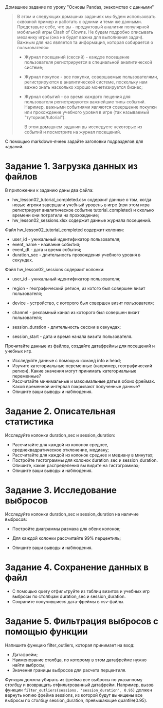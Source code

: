 Домашнее задание по уроку "Основы Pandas, знакомство с данными"

> ​В этом и следующих домашних заданиях мы будем использовать сквозной пример и работать с одними и теми же данными. Представьте себе, что вы - продуктовый аналитик популярной мобильной игры Clash of Clowns. Не будем подробно описывать механику игры (она не будет важна для выполнения задач). Важным для нас является та информация, которая собирается о пользователях:
> 
> - Журнал посещений (сессий) - каждое посещение пользователя регистрируется в специальной аналитической системе;
>     
> - Журнал покупок - все покупки, совершаемые пользователями, регистрируются в аналитической системе, поскольку нам важно знать насколько хорошо монетизируется бизнес;
>     
> - Журнал событий - во время каждого пещения для пользователя регистрируются важнейшие типы событий. Наример, важными событиями являются совершение покупки или прохождение учебного уровня в игре (так называемый "туториал/tutorial").
>     
>     В этом домашнем задании вы исследуете некоторые из событий и посмотрите на журнал посещений.
>     

С помощью markdown-ячеек задайте заголовки подразделов для заданий.

# Задание 1. Загрузка данных из файлов

В приложении к заданию даны два файла:

- hw_lesson02_tutorial_completed.csv содержит данные о том, когда новые игроки завершали учебный уровень в игре (при этом игра регистрирует аналитическое событие tutorial_completed) и сколько времени они потратили на прохождение;
- hw_lesson02_sessions.xlsx содержит данные журнала посещений.

Файл hw_lesson02_tutorial_completed содержит колонки:

- user_id - уникальный идентификатор пользователя;
- event_name - название события;
- event_dt - дата и время события;
- duration_sec - длительность прохождения учебного уровня в секундах.

Файл hw_lesson02_sessions содержит колонки:

- user_id - уникальный идентификатор пользователя;
    
- region - географический регион, из котого был совершен визит пользователя;
    
- device - устройство, с которого был совершен визит пользователя;
    
- channel - рекламный канал из которого был совершен визит пользователя;
    
- session_duration - длительность сессии в секундах;
    
- session_start - дата и время начала визита пользователя.
    

Прочитайте данные из файлов, создайте датафреймы для посещений и учебных игр.

- ​Исследуйте данные с помощью команд info и head;
- Изучите категориальные переменные (например, географический регион). Какие значения могут принимать категориальные переменные?
- Рассчитайте минимальные и максимальные даты в обоих фреймах. Какой временной интервал покрывают полученные данные?
- Опишите ваши выводы и наблюдения.

# Задание 2. Описательная статистика

Исследуйте колонки duration_sec и session_duration:

- Рассчитайте для каждой из колонок среднее, среднеквадратическое отклонение, медиану;
- Рассчитайте для каждой из колонок среднее и медиану в минутах;
- Постройте гистограммы для колонок duration_sec и session_duration. Опишите, какие распределения вы видите на гистограммах;
- Опишите ваши выводы и наблюдения.

# Задание 3. Исследование выбросов

Исследуйте колонки duration_sec и session_duration на наличие выбросов:

- Постройте диаграммы размаха для обеих колонок;
    
- Для каждой колонки рассчитайте 99% перцентиль;
    
- Опишите ваши выводы и наблюдения.
    

# Задание 4. Сохранение данных в файл

- ​С помощью query отфильтруйте из таблиц визитов и учебных игр выбросы по столбцам duration_sec и session_duration.
- Сохраните получившиеся дата-фреймы в csv-файлы.

# Задание 5. Фильтрация выбросов с помощью функции

Напишите функцию filter_outliers, которая принимает на вход:

- Датафрейм;
- Наименование столбца, по которому в этом датафрейме нужно найти выбросы;
- Значения границы выбросов для расчета перцентиля.

Функция должна убирать из фрейма все выбросы по указанному столбцу и возвращать отфильтрованный датафрейм. Например, вызов функции `filter_outliers(sessions, 'session_duration', 0.95)` должен вернуть копию фрейма sessions, из которой будут вычищены все выбросы по столбцу session_duration, превышающие quantile(0.95).